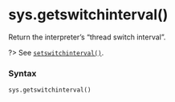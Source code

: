 # sys.getswitchinterval()

Return the interpreter’s “thread switch interval”.

?> See [`setswitchinterval()`](/modules/sys/setswitchinterval.md).

### Syntax

```python
sys.getswitchinterval()
```